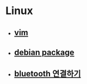 # Linux

- ## [vim](./vim)

- ## [debian package](./linux_debian_package.md)

- ## [bluetooth 연결하기](./linux_connecting_bluetooth.md)